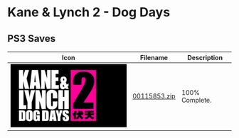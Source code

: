 # Kane & Lynch 2 - Dog Days

## PS3 Saves

| Icon | Filename | Description |
|------|----------|-------------|
| ![Kane & Lynch 2 - Dog Days](ICON0.PNG) | [00115853.zip](00115853.zip) | 100% Complete. |
